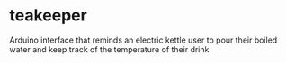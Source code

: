 # teakeeper
Arduino interface that reminds an electric kettle user to pour their boiled water and keep track of the temperature of their drink
